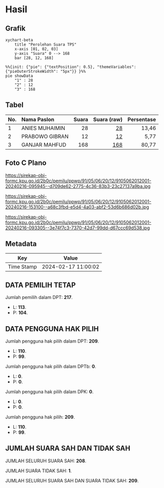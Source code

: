 # Hasil

## Grafik

```mermaid
xychart-beta
    title "Perolehan Suara TPS"
    x-axis [01, 02, 03]
    y-axis "Suara" 0 --> 168
    bar [28, 12, 168]
```

```mermaid
%%{init: {"pie": {"textPosition": 0.5}, "themeVariables": {"pieOuterStrokeWidth": "5px"}} }%%
pie showData
    "1" : 28
    "2" : 12
    "3" : 168
```

## Tabel

| No. | Nama Paslon    | Suara | Suara (raw) | Persentase |
|:--- |:-------------- | -----:| -----------:| ----------:|
| 1   | ANIES MUHAIMIN | 28    | [28][p-1]   | 13,46      |
| 2   | PRABOWO GIBRAN | 12    | [12][p-2]   | 5,77       |
| 3   | GANJAR MAHFUD  | 168   | [168][p-3]  | 80,77      |


[p-1]: https://github.com/gigit-pemilu/pemilu-2024-91-papua/blob/main/pilpres/hitung-suara/sub/91-papua/sub/05-kepulauan-yapen/sub/06-kosiwo/sub/2012-ramangkurani/sub/001-tps/sub/paslon-1.txt
[p-2]: https://github.com/gigit-pemilu/pemilu-2024-91-papua/blob/main/pilpres/hitung-suara/sub/91-papua/sub/05-kepulauan-yapen/sub/06-kosiwo/sub/2012-ramangkurani/sub/001-tps/sub/paslon-2.txt
[p-3]: https://github.com/gigit-pemilu/pemilu-2024-91-papua/blob/main/pilpres/hitung-suara/sub/91-papua/sub/05-kepulauan-yapen/sub/06-kosiwo/sub/2012-ramangkurani/sub/001-tps/sub/paslon-3.txt

## Foto C Plano

https://sirekap-obj-formc.kpu.go.id/2b0c/pemilu/ppwp/91/05/06/20/12/9105062012001-20240216-095945--d709de62-2775-4c36-83b3-23c27137a9ba.jpg

https://sirekap-obj-formc.kpu.go.id/2b0c/pemilu/ppwp/91/05/06/20/12/9105062012001-20240216-153100--a68c3fbd-e5d4-4a03-abf2-53d6b686d02b.jpg

https://sirekap-obj-formc.kpu.go.id/2b0c/pemilu/ppwp/91/05/06/20/12/9105062012001-20240216-093305--3e74f7c3-7370-42d7-99dd-d67ccc69d538.jpg


## Metadata

| Key        | Value               |
| ---------- | ------------------- |
| Time Stamp | 2024-02-17 11:00:02 |


## DATA PEMILIH TETAP

Jumlah pemilih dalam DPT: **217**.
 * L: **113**.
 * P: **104**.

## DATA PENGGUNA HAK PILIH

Jumlah pengguna hak pilih dalam DPT: **209**.
 * L: **110**.
 * P: **99**.

Jumlah pengguna hak pilih dalam DPTb: **0**.
 * L: **0**.
 * P: **0**.

Jumlah pengguna hak pilih dalam DPK: **0**.
 * L: **0**.
 * P: **0**.

Jumlah pengguna hak pilih: **209**.
 * L: **110**.
 * P: **99**.

## JUMLAH SUARA SAH DAN TIDAK SAH

JUMLAH SELURUH SUARA SAH: **208**.

JUMLAH SUARA TIDAK SAH: **1**.

JUMLAH SELURUH SUARA SAH DAN SUARA TIDAK SAH: **209**.


